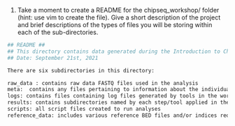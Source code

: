 1. Take a moment to create a README for the chipseq_workshop/ folder (hint: use vim to create the file). Give a short description of the project and brief descriptions of the types of files you will be storing within each of the sub-directories.

```bash
## README ##
## This directory contains data generated during the Introduction to ChIP-seq workshop
## Date: September 21st, 2021

There are six subdirectories in this directory:

raw_data : contains raw data FASTQ files used in the analysis
meta:  contains any files pertaining to information about the individual samples
logs: contains files containing log files generated by tools in the workflow. Files will contain a prefix/suffix to inidicate which tool/analysis it pertains to.
results: contains subdirectories named by each step/tool applied in the ChIP-seq workflow
scripts: all script files created to run analyses
reference_data: includes various reference BED files and/or indices required to run analyses

```

